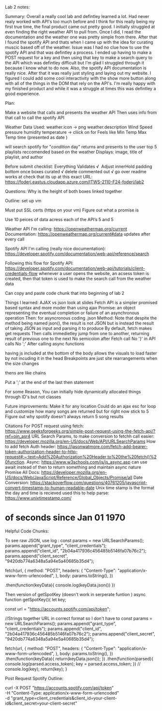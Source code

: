 Lab 2 notes: 

Summary: Overall a really cool lab and defintley learned a lot. Had never realy worked with API's too much before and I think for this really being
my first true time, the final product came out pretty good. I initially struggled at even finding the right weather API to pull from. Once I did, I read the documentation and the weather one was pretty simple from there. After that I found the spotify API and thats when I came up with the
idea for curating muscic based off of the weather. Issue was I had no clue how to use the spotify API and that was defintley a process. I ended up having to make a POST request for a key and then using that key to make a search query to the API which was defintley difficult but I'm glad I struggled through it because I know what to do now. Also, the spotify API documentation is really nice. After that it was really just styling 
and laying out my website. I figured I could add some cool interactivity with the show more button along with all of the things in the DOM that
rely on the API's. I'm really happy with my finished product and while it was a struggle at times this was defintley a good experience. 

Plan: 


Make a website that calls and presents the weather API 
Then uses info from that call to call the spotify API 

Weather Data Used: 
   weather.icon -> png 
   weather.description 
   Wind Speed
   pressure
   humidity
   temperature -> cliick on for 
      Feels like
      Min Temp 
      Max Temp 
   time (presented as date )


   will search spotify for "*condition* day"
   returns and presents to the user top 5 playlists reccomended based on the weather
      Displays: image, title of playlist, and author 


Before submit checklist: 
   Everything Validates  √ 
   Adjust innerHold padding bottom once boxes curated √
   delete commented out √
   go over readme 
   works at check that its up at this exact URL: https://foderj.eastus.cloudapp.azure.com/ITWS-2110-F24-foderj/lab2

Questions: 
   Why is the height of both boxes linked together 


Outline: 
set up vm 

Must put SSL certs (https on your vm)
Figure out what a promise is 

Use 10 peices of data acress each of the API’s 
   5 and 5


Weather API I'm calling: https://openweathermap.org/current
   Documentation: https://openweathermap.org/current#data
   updates after every call

Spotify API I'm calling (really nice documentation):
   https://developer.spotify.com/documentation/web-api/reference/search

Following this flow for Spotify API: https://developer.spotify.com/documentation/web-api/tutorials/client-credentials-flow
   whenever a user opens the website, an acsess token is created, then that token is used to make the search call from the weather data 

Can copy and paste code chunk that into beginning of lab 2 




Things I learned: 
AJAX vs json look at slides
   Fetch API is a simpler promised based syntax and more moder than using ajax
Promise: an object representing the eventual completion or failure of an asynchronous operation
Then: for asyncronous coding
.json Method: 
   Note that despite the method being named json(), the result is not JSON but is instead the result of taking JSON as input and parsing it to produce 
By default, fetch makes get requests
Then calls immedietley jump from one to another, returning result of previous one to the next
No semicolon after Fetch call
No '}' in API calls 
No ';' After calling async functions

having js included at the bottom of the body allows the visuals to load faster by not incuding it in the head 
Breakpoints are just site rearrangements when the size changes 

thens are like chains

Put a ';' at the end of the last then statement

For some Reason, You can initially hide dynamically allocated things through ID's but not classes 


Future improvements: 
   Make it for any location 
   Could do an ajax esc for loop and customize how many songs are returned but for right now stick to 5
   Figure out why spotify doesn't always return 5 song results 


Citations
For POST request using fetch: https://www.geeksforgeeks.org/simple-post-request-using-the-fetch-api/?ref=oin_asr4
URL Search Params, to make conversion to fetchh call easier: https://developer.mozilla.org/en-US/docs/Web/API/URLSearchParams
How to add fetch Auth header: https://jasonwatmore.com/fetch-add-bearer-token-authorization-header-to-http-request#:~:text=Add%20Authorization%20Header,to%20the%20fetch()%20function.
Async: https://www.w3schools.com/js/js_async.asp
   can use await instead of then to return something and maintain async nature
Promise All Docs: https://developer.mozilla.org/en-US/docs/Web/JavaScript/Reference/Global_Objects/Promise/all
Date Conversion: https://stackoverflow.com/questions/40761205/javascript-convert-timestamp-to-human-readable-date
Unix time stamp is the format the day and time is recieved used this to help parse: https://www.unixtimestamp.com/
   # of seconds since Jan 01 1970 



Helpful Code Chunks: 

To see raw JSON, use log : 
   const params = new URLSearchParams();
   params.append("grant_type", "client_credentials");
   params.append("client_id", "2b04a417936c456485b5146fa07b76c2");
   params.append("client_secret", "9420db774a6348a5a94e5a40685b35d4");

   fetch(url, {
      method: "POST",
      headers: {
         "Content-Type": "application/x-www-form-urlencoded",
      },
      body: params.toString(),
   })

   .then(function(keyData){
      console.log(keyData.json())
   })


Then version of getSpotKey (doesn't work in serperate funtion )
async function getSpotKey(){
   let key; 

   const url = "https://accounts.spotify.com/api/token";

   //Strings together URL in correct format so I don't have to 
   const params = new URLSearchParams();
   params.append("grant_type", "client_credentials");
   params.append("client_id", "2b04a417936c456485b5146fa07b76c2");
   params.append("client_secret", "9420db774a6348a5a94e5a40685b35d4");

   fetch(url, {
      method: "POST",
      headers: {
         "Content-Type": "application/x-www-form-urlencoded",
      },
      body: params.toString(),
   })
   .then(function(keyData){
      return(keyData.json());
   })
   .then(function(parsed){
      console.log(parsed.access_token);
      key = parsed.access_token; 
   })
   // console.log(key); 
   return(key);
}


Post Request Spotify Outline: 

curl -X POST "https://accounts.spotify.com/api/token" \
     -H "Content-Type: application/x-www-form-urlencoded" \
     -d "grant_type=client_credentials&client_id=your-client-id&client_secret=your-client-secret"


